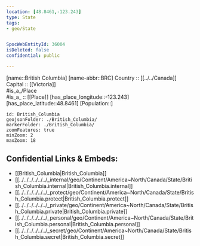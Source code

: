 ```yaml
---
location: [48.8461,-123.243] 
type: State
tags:
- geo/State


SpocWebEntityId: 36004
isDeleted: false
confidential: public

---
```

[name::British Columbia] 
[name-abbr::BRC] 
Country :: [[../../Canada]]  
Capital :: [[Victoria]]  
#is_a_/Place  
#is_a_ :: [[Place]] 
[has_place_longitude::-123.243] 
[has_place_latitude::48.8461] 
[Population::] 



```leaflet
id: British_Columbia
geojsonFolder: ./British_Columbia/
markerFolder: ./British_Columbia/
zoomFeatures: true 
minZoom: 2 
maxZoom: 18
```


## Confidential Links & Embeds: 
- [[British_Columbia|British_Columbia]]  
- [[../../../../../../_internal/geo/Continent/America~North/Canada/State/British_Columbia.internal|British_Columbia.internal]] 
- [[../../../../../../_protect/geo/Continent/America~North/Canada/State/British_Columbia.protect|British_Columbia.protect]] 
- [[../../../../../../_private/geo/Continent/America~North/Canada/State/British_Columbia.private|British_Columbia.private]] 
- [[../../../../../../_personal/geo/Continent/America~North/Canada/State/British_Columbia.personal|British_Columbia.personal]] 
- [[../../../../../../_secret/geo/Continent/America~North/Canada/State/British_Columbia.secret|British_Columbia.secret]] 
